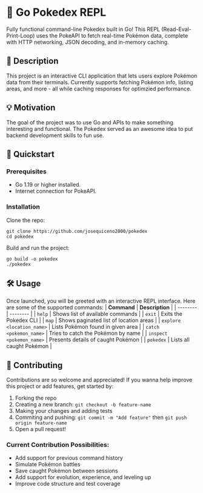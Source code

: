 # 🧢 Go Pokedex REPL
Fully functional command-line Pokedex built in Go! This REPL (Read-Eval-Print-Loop) uses the PokeAPI to fetch real-time Pokémon data, complete with HTTP networking, JSON decoding, and in-memory caching.

## 📝 Description
This project is an interactive CLI application that lets users explore Pokémon data from their terminals. Currently supports fetching Pokémon info, listing areas, and more - all while caching responses for optimzied performance.

## 💡 Motivation
The goal of the project was to use Go and APIs to make something interesting and functional. The Pokedex served as an awesome idea to put backend development skills to fun use.

## 🚀 Quickstart

### Prerequisites
- Go 1.19 or higher installed.
- Internet connection for PokeAPI.

### Installation
Clone the repo:
```
git clone https://github.com/josequiceno2000/pokedex
cd pokedex
```
Build and run the project:
```
go build -o pokedex
./pokedex
```

## 🛠️ Usage
Once launched, you will be greeted with an interactive REPL interface.
Here are some of the supported commands:
| **Command** | **Description** | 
| -------- | -------- |
| `help` | Shows list of available commands | 
| `exit` | Exits the Pokedex CLI |
| `map` | Shows paginated list of location areas | 
| `explore <location_name>` | Lists Pokémon found in given area | 
| `catch <pokemon_name>` | Tries to catch the Pokémon by name | 
| `inspect <pokemon_name>` | Presents details of caught Pokémon | 
| `pokedex` | Lists all caught Pokémon |  

## 🤝 Contributing
Contributions are so welcome and appreciated! If you wanna help improve this project or add features, get started by:
1. Forking the repo
2. Creating a new branch: `git checkout -b feature-name`
3. Making your changes and adding tests
4. Commiting and pushing: `git commit -m "Add feature"` then `git push origin feature-name`
5. Open a pull request!

### Current Contribution Possibilities:
- Add support for previous command history
- Simulate Pokémon battles
- Save caught Pokémon between sessions
- Add support for evolution, experience, and leveling up
- Improve code structure and test coverage